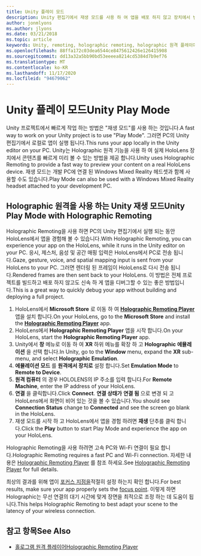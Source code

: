 ```yaml
---
title: Unity 플레이 모드
description: Unity 편집기에서 재생 모드를 사용 하 여 앱을 배포 하지 않고 장치에서 변경 내용을 미리 봅니다.
author: jonmlyons
ms.author: jlyons
ms.date: 03/21/2018
ms.topic: article
keywords: Unity, remoting, holographic remoting, holographic 원격 플레이어, HoloLens, 혼합 현실 헤드셋, windows mixed reality 헤드셋, 가상 현실 헤드셋, unity 재생 모드
ms.openlocfilehash: 88ffa172c03dea6544ce8475612426e126415908
ms.sourcegitcommit: dd13a32a5bb90bd53eeeea8214cd5384d7b9ef76
ms.translationtype: MT
ms.contentlocale: ko-KR
ms.lasthandoff: 11/17/2020
ms.locfileid: "94679062"
---
```

# <a name="unity-play-mode"></a><span data-ttu-id="22d66-104">Unity 플레이 모드</span><span class="sxs-lookup"><span data-stu-id="22d66-104">Unity Play Mode</span></span>

<span data-ttu-id="22d66-105">Unity 프로젝트에서 빠르게 작업 하는 방법은 "재생 모드"를 사용 하는 것입니다.</span><span class="sxs-lookup"><span data-stu-id="22d66-105">A fast way to work on your Unity project is to use "Play Mode".</span></span> <span data-ttu-id="22d66-106">그러면 PC의 Unity 편집기에서 로컬로 앱이 실행 됩니다.</span><span class="sxs-lookup"><span data-stu-id="22d66-106">This runs your app locally in the Unity editor on your PC.</span></span> <span data-ttu-id="22d66-107">Unity는 Holographic 원격 기능을 사용 하 여 실제 HoloLens 장치에서 콘텐츠를 빠르게 미리 볼 수 있는 방법을 제공 합니다.</span><span class="sxs-lookup"><span data-stu-id="22d66-107">Unity uses Holographic Remoting to provide a fast way to preview your content on a real HoloLens device.</span></span> <span data-ttu-id="22d66-108">재생 모드는 개발 PC에 연결 된 Windows Mixed Reality 헤드셋과 함께 사용할 수도 있습니다.</span><span class="sxs-lookup"><span data-stu-id="22d66-108">Play Mode can also be used with a Windows Mixed Reality headset attached to your development PC.</span></span>

## <a name="unity-play-mode-with-holographic-remoting"></a><span data-ttu-id="22d66-109">Holographic 원격을 사용 하는 Unity 재생 모드</span><span class="sxs-lookup"><span data-stu-id="22d66-109">Unity Play Mode with Holographic Remoting</span></span>

<span data-ttu-id="22d66-110">Holographic Remoting을 사용 하면 PC의 Unity 편집기에서 실행 되는 동안 HoloLens에서 앱을 경험해 볼 수 있습니다.</span><span class="sxs-lookup"><span data-stu-id="22d66-110">With Holographic Remoting, you can experience your app on the HoloLens, while it runs in the Unity editor on your PC.</span></span> <span data-ttu-id="22d66-111">응시, 제스처, 음성 및 공간 매핑 입력은 HoloLens에서 PC로 전송 됩니다.</span><span class="sxs-lookup"><span data-stu-id="22d66-111">Gaze, gesture, voice, and spatial mapping input is sent from your HoloLens to your PC.</span></span> <span data-ttu-id="22d66-112">그러면 렌더링 된 프레임이 HoloLens로 다시 전송 됩니다.</span><span class="sxs-lookup"><span data-stu-id="22d66-112">Rendered frames are then sent back to your HoloLens.</span></span> <span data-ttu-id="22d66-113">이 방법은 전체 프로젝트를 빌드하고 배포 하지 않고도 신속 하 게 앱을 디버그할 수 있는 좋은 방법입니다.</span><span class="sxs-lookup"><span data-stu-id="22d66-113">This is a great way to quickly debug your app without building and deploying a full project.</span></span>
1. <span data-ttu-id="22d66-114">HoloLens에서 **Microsoft Store** 로 이동 하 여 **[Holographic Remoting Player](https://www.microsoft.com/store/p/holographic-remoting-player/9nblggh4sv40)** 앱을 설치 합니다.</span><span class="sxs-lookup"><span data-stu-id="22d66-114">On your HoloLens, go to the **Microsoft Store** and install the **[Holographic Remoting Player](https://www.microsoft.com/store/p/holographic-remoting-player/9nblggh4sv40)** app.</span></span>
2. <span data-ttu-id="22d66-115">HoloLens에서 **Holographic Remoting Player** 앱을 시작 합니다.</span><span class="sxs-lookup"><span data-stu-id="22d66-115">On your HoloLens, start the **Holographic Remoting Player** app.</span></span>
3. <span data-ttu-id="22d66-116">Unity에서 **창** 메뉴로 이동 하 여 **XR** 하위 메뉴를 확장 하 고 **Holographic 에뮬레이션** 을 선택 합니다.</span><span class="sxs-lookup"><span data-stu-id="22d66-116">In Unity, go to the **Window** menu, expand the **XR** sub-menu, and select **Holographic Emulation**.</span></span>
4. <span data-ttu-id="22d66-117">**에뮬레이션 모드** 를 **원격에서 장치로** 설정 합니다.</span><span class="sxs-lookup"><span data-stu-id="22d66-117">Set **Emulation Mode** to **Remote to Device**.</span></span>
5. <span data-ttu-id="22d66-118">**원격 컴퓨터** 의 경우 HOLOLENS의 IP 주소를 입력 합니다.</span><span class="sxs-lookup"><span data-stu-id="22d66-118">For **Remote Machine**, enter the IP address of your HoloLens.</span></span>
6. <span data-ttu-id="22d66-119">**연결** 을 클릭합니다.</span><span class="sxs-lookup"><span data-stu-id="22d66-119">Click **Connect**.</span></span> <span data-ttu-id="22d66-120">**연결 상태가** **연결 됨** 으로 변경 되 고 HoloLens에서 화면이 비어 있는 것을 볼 수 있습니다.</span><span class="sxs-lookup"><span data-stu-id="22d66-120">You should see **Connection Status** change to **Connected** and see the screen go blank in the HoloLens.</span></span>
7. <span data-ttu-id="22d66-121">재생 모드를 시작 하 고 HoloLens에서 앱을 경험 하려면 **재생** 단추를 클릭 합니다.</span><span class="sxs-lookup"><span data-stu-id="22d66-121">Click the **Play** button to start Play Mode and experience the app on your HoloLens.</span></span>

<span data-ttu-id="22d66-122">Holographic Remoting을 사용 하려면 고속 PC와 Wi-Fi 연결이 필요 합니다.</span><span class="sxs-lookup"><span data-stu-id="22d66-122">Holographic Remoting requires a fast PC and Wi-Fi connection.</span></span> <span data-ttu-id="22d66-123">자세한 내용은 [Holographic Remoting Player](../platform-capabilities-and-apis/holographic-remoting-player.md) 를 참조 하세요.</span><span class="sxs-lookup"><span data-stu-id="22d66-123">See [Holographic Remoting Player](../platform-capabilities-and-apis/holographic-remoting-player.md) for full details.</span></span>

<span data-ttu-id="22d66-124">최상의 결과를 위해 앱이 [포커스 지점을](focus-point-in-unity.md)적절히 설정 하는지 확인 합니다.</span><span class="sxs-lookup"><span data-stu-id="22d66-124">For best results, make sure your app properly sets the [focus point](focus-point-in-unity.md).</span></span> <span data-ttu-id="22d66-125">이렇게 하면 Holographic는 무선 연결의 대기 시간에 맞게 장면을 최적으로 조정 하는 데 도움이 됩니다.</span><span class="sxs-lookup"><span data-stu-id="22d66-125">This helps Holographic Remoting to best adapt your scene to the latency of your wireless connection.</span></span>

## <a name="see-also"></a><span data-ttu-id="22d66-126">참고 항목</span><span class="sxs-lookup"><span data-stu-id="22d66-126">See Also</span></span>
* [<span data-ttu-id="22d66-127">홀로그램 원격 플레이어</span><span class="sxs-lookup"><span data-stu-id="22d66-127">Holographic Remoting Player</span></span>](../platform-capabilities-and-apis/holographic-remoting-player.md)
